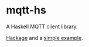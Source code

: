 mqtt-hs
=======

A Haskell MQTT client library.

[Hackage](https://hackage.haskell.org/package/mqtt-hs) and a [simple example](tests/subpub.hs).
